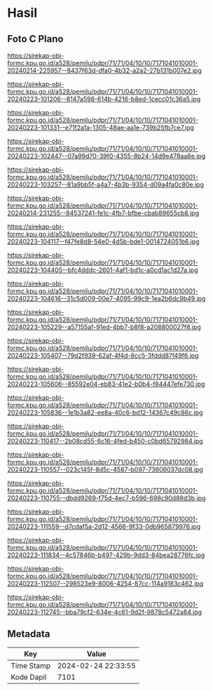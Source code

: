 # Hasil

## Foto C Plano

https://sirekap-obj-formc.kpu.go.id/a528/pemilu/pdpr/71/71/04/10/10/7171041010001-20240214-225957--8437f63d-dfa0-4b32-a2a2-27b131b007e2.jpg

https://sirekap-obj-formc.kpu.go.id/a528/pemilu/pdpr/71/71/04/10/10/7171041010001-20240223-101206--8147a598-614b-4216-b8ed-1cecc01c36a5.jpg

https://sirekap-obj-formc.kpu.go.id/a528/pemilu/pdpr/71/71/04/10/10/7171041010001-20240223-101331--e71f2a1a-1305-48ae-aa1e-739b25fb7ce7.jpg

https://sirekap-obj-formc.kpu.go.id/a528/pemilu/pdpr/71/71/04/10/10/7171041010001-20240223-102447--07a99d70-39f0-4355-8b24-14d9e478aa8e.jpg

https://sirekap-obj-formc.kpu.go.id/a528/pemilu/pdpr/71/71/04/10/10/7171041010001-20240223-103257--81a9bb5f-a4a7-4b3b-9354-d09a4fa0c80e.jpg

https://sirekap-obj-formc.kpu.go.id/a528/pemilu/pdpr/71/71/04/10/10/7171041010001-20240214-231255--84537241-fe1c-4fb7-bfbe-cbab89655cb8.jpg

https://sirekap-obj-formc.kpu.go.id/a528/pemilu/pdpr/71/71/04/10/10/7171041010001-20240223-104117--f47fe8d8-54e0-4d5b-bde1-0014724051b6.jpg

https://sirekap-obj-formc.kpu.go.id/a528/pemilu/pdpr/71/71/04/10/10/7171041010001-20240223-104405--bfc4dddc-2601-4af1-bd1c-a0cd1ac1d27a.jpg

https://sirekap-obj-formc.kpu.go.id/a528/pemilu/pdpr/71/71/04/10/10/7171041010001-20240223-104616--31c5d009-00e7-4095-99c9-1ea2b6dc9b49.jpg

https://sirekap-obj-formc.kpu.go.id/a528/pemilu/pdpr/71/71/04/10/10/7171041010001-20240223-105229--a57155af-91ed-4bb7-b8f8-a208800027f8.jpg

https://sirekap-obj-formc.kpu.go.id/a528/pemilu/pdpr/71/71/04/10/10/7171041010001-20240223-105407--79d2f939-62af-4f4d-8cc5-3fddd87f49f6.jpg

https://sirekap-obj-formc.kpu.go.id/a528/pemilu/pdpr/71/71/04/10/10/7171041010001-20240223-105606--85592e04-eb83-41e2-b0b4-f84447efe730.jpg

https://sirekap-obj-formc.kpu.go.id/a528/pemilu/pdpr/71/71/04/10/10/7171041010001-20240223-105836--1e1b3a82-ee8a-40c6-bd12-14367c49c86c.jpg

https://sirekap-obj-formc.kpu.go.id/a528/pemilu/pdpr/71/71/04/10/10/7171041010001-20240223-110417--2b08cd55-6c16-4fed-b450-c0bd65792984.jpg

https://sirekap-obj-formc.kpu.go.id/a528/pemilu/pdpr/71/71/04/10/10/7171041010001-20240223-110557--023c145f-8d5c-4587-b097-73606037dc08.jpg

https://sirekap-obj-formc.kpu.go.id/a528/pemilu/pdpr/71/71/04/10/10/7171041010001-20240223-110755--dbdd9269-f75d-4ec7-b596-698c90d88d3b.jpg

https://sirekap-obj-formc.kpu.go.id/a528/pemilu/pdpr/71/71/04/10/10/7171041010001-20240223-111559--d7cdaf5a-2d12-4566-9f33-0db965879976.jpg

https://sirekap-obj-formc.kpu.go.id/a528/pemilu/pdpr/71/71/04/10/10/7171041010001-20240223-111834--4c57846b-b497-429b-9dd3-84bea28776fc.jpg

https://sirekap-obj-formc.kpu.go.id/a528/pemilu/pdpr/71/71/04/10/10/7171041010001-20240223-112507--298523e9-8006-4254-87cc-114a9183c462.jpg

https://sirekap-obj-formc.kpu.go.id/a528/pemilu/pdpr/71/71/04/10/10/7171041010001-20240223-112745--bba79cf2-634e-4c61-9d2f-9878c5472a84.jpg


## Metadata

| Key        | Value               |
| ---------- | ------------------- |
| Time Stamp | 2024-02-24 22:33:55 |
| Kode Dapil | 7101                |



